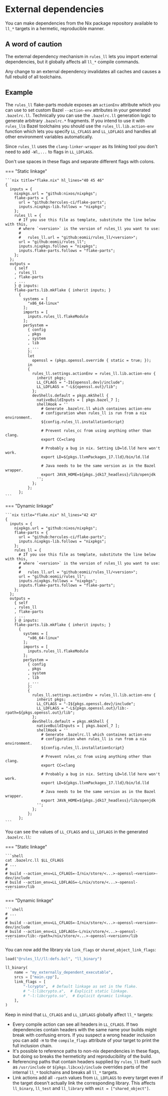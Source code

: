 # External dependencies

You can make dependencies from the Nix package repository available to `ll_*`
targets in a hermetic, reproducible manner.

## A word of caution

The external dependency mechanism in `rules_ll` lets you import external
dependencies, but it globally affects all `ll_*` compile commands.

Any change to an external dependency invalidates all caches and causes a full
rebuild of all toolchains.

## Example

The `rules_ll` flake-parts module exposes an `actionEnv` attribute which you can
use to set custom Bazel `--action-env` attributes in your generated
`.bazelrc.ll`. Technically you can use the `.bazelrc.ll` generation logic to
generate arbitrary `.bazelrc.*` fragments. If you intend to use it with
`rules_ll`s Bazel toolchains you should use the `rules_ll.lib.action-env`
function which lets you specify `LL_CFLAGS` and `LL_LDFLAGS` and handles all
other environment variables automatically.

Since `rules_ll` uses the `clang-linker-wrapper` as its linking tool you don't
need to add `-Wl,...` to flags in `LL_LDFLAGS`.

Don't use spaces in these flags and separate different flags with colons.

<!-- markdownlint-disable code-block-style -->
=== "Static linkage"

    ```nix title="flake.nix" hl_lines="40 45 46"
    {
      inputs = {
        nixpkgs.url = "github:nixos/nixpkgs";
        flake-parts = {
          url = "github:hercules-ci/flake-parts";
          inputs.nixpkgs-lib.follows = "nixpkgs";
        };
        rules_ll = {
          # If you use this file as template, substitute the line below with this,
          # where `<version>` is the version of rules_ll you want to use:
          #
          #   rules_ll.url = "github:eomii/rules_ll/<version>";
          url = "github:eomii/rules_ll";
          inputs.nixpkgs.follows = "nixpkgs";
          inputs.flake-parts.follows = "flake-parts";
        };
      };
      outputs =
        { self
        , rules_ll
        , flake-parts
        , ...
        } @ inputs:
        flake-parts.lib.mkFlake { inherit inputs; }
          {
            systems = [
              "x86_64-linux"
            ];
            imports = [
              inputs.rules_ll.flakeModule
            ];
            perSystem =
              { config
              , pkgs
              , system
              , lib
              , ...
              }:
              let
                openssl = (pkgs.openssl.override { static = true; });
              in
              {
                rules_ll.settings.actionEnv = rules_ll.lib.action-env {
                  inherit pkgs;
                  LL_CFLAGS = "-I${openssl.dev}/include";
                  LL_LDFLAGS = "-L${openssl.out}/lib";
                };
                devShells.default = pkgs.mkShell {
                  nativeBuildInputs = [ pkgs.bazel_7 ];
                  shellHook = ''
                    # Generate .bazelrc.ll which containes action-env
                    # configuration when rules_ll is run from a nix environment.
                    ${config.rules_ll.installationScript}

                    # Prevent rules_cc from using anything other than clang.
                    export CC=clang

                    # Probably a bug in nix. Setting LD=ld.lld here won't work.
                    export LD=${pkgs.llvmPackages_17.lld}/bin/ld.lld

                    # Java needs to be the same version as in the Bazel wrapper.
                    export JAVA_HOME=${pkgs.jdk17_headless}/lib/openjdk
                  '';
                };
              };
          };
    ```

=== "Dynamic linkage"

    ```nix title="flake.nix" hl_lines="42 43"
    {
      inputs = {
        nixpkgs.url = "github:nixos/nixpkgs";
        flake-parts = {
          url = "github:hercules-ci/flake-parts";
          inputs.nixpkgs-lib.follows = "nixpkgs";
        };
        rules_ll = {
          # If you use this file as template, substitute the line below with this,
          # where `<version>` is the version of rules_ll you want to use:
          #
          #   rules_ll.url = "github:eomii/rules_ll/<version>";
          url = "github:eomii/rules_ll";
          inputs.nixpkgs.follows = "nixpkgs";
          inputs.flake-parts.follows = "flake-parts";
        };
      };
      outputs =
        { self
        , rules_ll
        , flake-parts
        , ...
        } @ inputs:
        flake-parts.lib.mkFlake { inherit inputs; }
          {
            systems = [
              "x86_64-linux"
            ];
            imports = [
              inputs.rules_ll.flakeModule
            ];
            perSystem =
              { config
              , pkgs
              , system
              , lib
              , ...
              }:
              {
                rules_ll.settings.actionEnv = rules_ll.lib.action-env {
                  inherit pkgs;
                  LL_CFLAGS = "-I${pkgs.openssl.dev}/include";
                  LL_LDFLAGS = "-L${pkgs.openssl.out}/lib:-rpath=${pkgs.openssl.out}/lib";
                };
                devShells.default = pkgs.mkShell {
                  nativeBuildInputs = [ pkgs.bazel_7 ];
                  shellHook = ''
                    # Generate .bazelrc.ll which containes action-env
                    # configuration when rules_ll is run from a nix environment.
                    ${config.rules_ll.installationScript}

                    # Prevent rules_cc from using anything other than clang.
                    export CC=clang

                    # Probably a bug in nix. Setting LD=ld.lld here won't work.
                    export LD=${pkgs.llvmPackages_17.lld}/bin/ld.lld

                    # Java needs to be the same version as in the Bazel wrapper.
                    export JAVA_HOME=${pkgs.jdk17_headless}/lib/openjdk
                  '';
                };
              };
          };
    ```
<!-- markdownlint-enable code-block-style -->

You can see the values of `LL_CFLAGS` and `LL_LDFLAGS` in the generated
`.bazelrc.ll`:

<!-- markdownlint-disable code-block-style -->
=== "Static linkage"

    ```shell
    cat .bazelrc.ll $LL_CFLAGS
    # ...
    #
    # build --action_env=LL_CFLAGS=-I/nix/store/<...>-openssl-<version>-dev/include
    # build --action_env=LL_LDFLAGS=-L/nix/store/<...>-openssl-<version>/lib
    ```

=== "Dynamic linkage"

    ```shell
    # ...
    #
    # build --action_env=LL_CFLAGS=-I/nix/store/<...>-openssl-<version>-dev/include
    # build --action_env=LL_LDFLAGS=-L/nix/store/<...>-openssl-<version>/lib:-rpath=/nix/store/<...>-openssl-<version>/lib
    ```

<!-- markdownlint-enable code-block-style -->

You can now add the library via `link_flags` or `shared_object_link_flags`:

```python title="BUILD.bazel"
load("@rules_ll//ll:defs.bzl", "ll_binary")

ll_binary(
    name = "my_externally_dependent_executable",
    srcs = ["main.cpp"],
    link_flags = [
        "-lcrypto",  # Default linkage as set in the flake.
        # "-l:libcrypto.a",  # Explicit static linkage.
        # "-l:libcrypto.so",  # Explicit dynamic linkage.
    ],
)
```

Keep in mind that `LL_CFLAGS` and `LL_LDFLAGS` globally affect `ll_*` targets:

- Every compile action can see all headers in `LL_CFLAGS`. If two dependencies
  contain headers with the same name your builds might break with confusing
  errors. If you suspect a wrong header inclusion you can add `-H` to the
  `compile_flags` attribute of your target to print the full inclusion chain.
- It's possible to reference paths to non-nix dependencies in these flags, but
  doing so breaks the hermeticity and reproducibility of the build.
- Referencing paths that contain headers supplied by `rules_ll` itself such as
  `/usr/include` or `${pkgs.libcxx}/include` overrides parts of the internal
  `ll_*` toolchains and breaks all `ll_*` targets.
- Link actions add all `-rpath` values from `LL_LDFLAGS` to every target even if
  the target doesn't actually link the corresponding library. This affects
  `ll_binary`, `ll_test` and `ll_library` with `emit = ["shared_object"]`.
